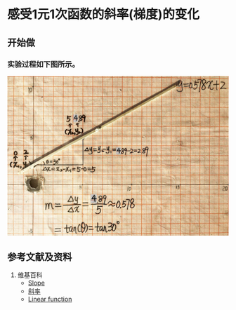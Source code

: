 # 感受1元1次函数的斜率(梯度)的变化

## 开始做

### 实验过程如下图所示。

![](/images/微分/导数的计算方法和运算法则/感受1元1次函数的斜率(梯度)的变化/1a1.jpg)

## 参考文献及资料

1. 维基百科
	- [Slope](https://en.wikipedia.org/wiki/Slope) 
	- [斜率](https://zh.wikipedia.org/wiki/%E6%96%9C%E7%8E%87) 
	- [Linear function](https://en.wikipedia.org/wiki/Linear_function) 


